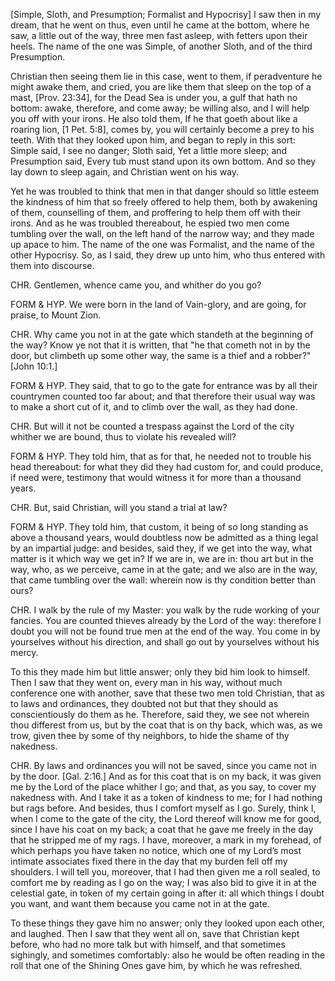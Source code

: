 [Simple, Sloth, and Presumption; Formalist and Hypocrisy]
I saw then in my dream, that he went on thus, even until he came at the bottom, where he saw, a little out of the way, three men fast asleep, with fetters upon their heels. The name of the one was Simple, of another Sloth, and of the third Presumption.

Christian then seeing them lie in this case, went to them, if peradventure he might awake them, and cried, you are like them that sleep on the top of a mast, [Prov. 23:34], for the Dead Sea is under you, a gulf that hath no bottom: awake, therefore, and come away; be willing also, and I will help you off with your irons. He also told them, If he that goeth about like a roaring lion, [1 Pet. 5:8], comes by, you will certainly become a prey to his teeth. With that they looked upon him, and began to reply in this sort: Simple said, I see no danger; Sloth said, Yet a little more sleep; and Presumption said, Every tub must stand upon its own bottom. And so they lay down to sleep again, and Christian went on his way.

Yet he was troubled to think that men in that danger should so little esteem the kindness of him that so freely offered to help them, both by awakening of them, counselling of them, and proffering to help them off with their irons. And as he was troubled thereabout, he espied two men come tumbling over the wall, on the left hand of the narrow way; and they made up apace to him. The name of the one was Formalist, and the name of the other Hypocrisy. So, as I said, they drew up unto him, who thus entered with them into discourse.

CHR. Gentlemen, whence came you, and whither do you go?

FORM & HYP. We were born in the land of Vain-glory, and are going, for praise, to Mount Zion.

CHR. Why came you not in at the gate which standeth at the beginning of the way? Know ye not that it is written, that "he that cometh not in by the door, but climbeth up some other way, the same is a thief and a robber?" [John 10:1.]

FORM & HYP. They said, that to go to the gate for entrance was by all their countrymen counted too far about; and that therefore their usual way was to make a short cut of it, and to climb over the wall, as they had done.

CHR. But will it not be counted a trespass against the Lord of the city whither we are bound, thus to violate his revealed will?

FORM & HYP. They told him, that as for that, he needed not to trouble his head thereabout: for what they did they had custom for, and could produce, if need were, testimony that would witness it for more than a thousand years.

CHR. But, said Christian, will you stand a trial at law?

FORM & HYP. They told him, that custom, it being of so long standing as above a thousand years, would doubtless now be admitted as a thing legal by an impartial judge: and besides, said they, if we get into the way, what matter is it which way we get in? If we are in, we are in: thou art but in the way, who, as we perceive, came in at the gate; and we also are in the way, that came tumbling over the wall: wherein now is thy condition better than ours?

CHR. I walk by the rule of my Master: you walk by the rude working of your fancies. You are counted thieves already by the Lord of the way: therefore I doubt you will not be found true men at the end of the way. You come in by yourselves without his direction, and shall go out by yourselves without his mercy.

To this they made him but little answer; only they bid him look to himself. Then I saw that they went on, every man in his way, without much conference one with another, save that these two men told Christian, that as to laws and ordinances, they doubted not but that they should as conscientiously do them as he. Therefore, said they, we see not wherein thou differest from us, but by the coat that is on thy back, which was, as we trow, given thee by some of thy neighbors, to hide the shame of thy nakedness.

CHR. By laws and ordinances you will not be saved, since you came not in by the door. [Gal. 2:16.] And as for this coat that is on my back, it was given me by the Lord of the place whither I go; and that, as you say, to cover my nakedness with. And I take it as a token of kindness to me; for I had nothing but rags before. And besides, thus I comfort myself as I go. Surely, think I, when I come to the gate of the city, the Lord thereof will know me for good, since I have his coat on my back; a coat that he gave me freely in the day that he stripped me of my rags. I have, moreover, a mark in my forehead, of which perhaps you have taken no notice, which one of my Lord’s most intimate associates fixed there in the day that my burden fell off my shoulders. I will tell you, moreover, that I had then given me a roll sealed, to comfort me by reading as I go on the way; I was also bid to give it in at the celestial gate, in token of my certain going in after it: all which things I doubt you want, and want them because you came not in at the gate.

To these things they gave him no answer; only they looked upon each other, and laughed. Then I saw that they went all on, save that Christian kept before, who had no more talk but with himself, and that sometimes sighingly, and sometimes comfortably: also he would be often reading in the roll that one of the Shining Ones gave him, by which he was refreshed.
